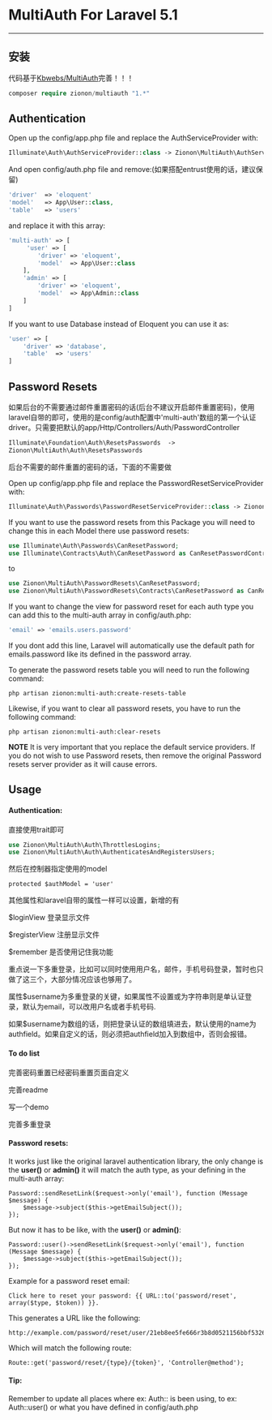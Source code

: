 # MultiAuth For Laravel 5.1
---
## 安装

代码基于[Kbwebs/MultiAuth](https://github.com/Kbwebs/MultiAuth)完善！！！

```php
composer require zionon/multiauth "1.*"
```
## Authentication
Open up the config/app.php file and replace the AuthServiceProvider with:
```php
Illuminate\Auth\AuthServiceProvider::class -> Zionon\MultiAuth\AuthServiceProvider::class
```
And open config/auth.php file and remove:(如果搭配entrust使用的话，建议保留)
```PHP
'driver'  => 'eloquent'
'model'   => App\User::class,
'table'   => 'users'
```
and replace it with this array:
```PHP
'multi-auth' => [
     'user' => [
        'driver' => 'eloquent',
        'model'  => App\User::class
    ],
    'admin' => [
        'driver' => 'eloquent',
        'model'  => App\Admin::class
    ]
]
```
If you want to use Database instead of Eloquent you can use it as:
```PHP
'user' => [
    'driver' => 'database',
    'table'  => 'users'
]
```
## Password Resets
如果后台的不需要通过邮件重置密码的话(后台不建议开启邮件重置密码)，使用laravel自带的即可，使用的是config/auth配置中'multi-auth'数组的第一个认证driver。只需要把默认的app/Http/Controllers/Auth/PasswordController

```php
Illuminate\Foundation\Auth\ResetsPasswords  ->
Zionon\MultiAuth\Auth\ResetsPasswords
```

后台不需要的邮件重置的密码的话，下面的不需要做

Open up config/app.php file and replace the PasswordResetServiceProvider with:

```PHP
Illuminate\Auth\Passwords\PasswordResetServiceProvider::class -> Zionon\MultiAuth\PasswordResets\PasswordResetServiceProvider::class
```
If you  want to use the password resets from this Package you will need to change this in each Model there use password resets:
```PHP
use Illuminate\Auth\Passwords\CanResetPassword;
use Illuminate\Contracts\Auth\CanResetPassword as CanResetPasswordContract;
```
to
```PHP
use Zionon\MultiAuth\PasswordResets\CanResetPassword;
use Zionon\MultiAuth\PasswordResets\Contracts\CanResetPassword as CanResetPasswordContract;
```
If you want to change the view for password reset for each auth type you can add this to the multi-auth array in config/auth.php:
```PHP
'email' => 'emails.users.password'
```
If you dont add this line, Laravel will automatically use the default path for emails.password like its defined in the password array.

To generate the password resets table you will need to run the following command:
```
php artisan zionon:multi-auth:create-resets-table
```
Likewise, if you want to clear all password resets, you have to run the following command:
```
php artisan zionon:multi-auth:clear-resets
```

**NOTE** It is very important that you replace the default service providers.
If you do not wish to use Password resets, then remove the original Password resets server provider as it will cause errors.

## Usage
#### Authentication:
直接使用trait即可

```php
use Zionon\MultiAuth\Auth\ThrottlesLogins;
use Zionon\MultiAuth\Auth\AuthenticatesAndRegistersUsers;
```

然后在控制器指定使用的model

`protected $authModel = 'user'`

其他属性和laravel自带的属性一样可以设置，新增的有

$loginView            登录显示文件

$registerView       注册显示文件

$remember          是否使用记住我功能

重点说一下多重登录，比如可以同时使用用户名，邮件，手机号码登录，暂时也只做了这三个，大部分情况应该也够用了。

属性$username为多重登录的关键，如果属性不设置或为字符串则是单认证登录，默认为email，可以改用户名或者手机号码.

如果$username为数组的话，则把登录认证的数组填进去，默认使用的name为authfield。如果自定义的话，则必须把authfield加入到数组中，否则会报错。



#### To do list

完善密码重置已经密码重置页面自定义

完善readme

写一个demo

完善多重登录

#### Password resets:
It works just like the original laravel authentication library,
the only change is the **user()** or **admin()** it will match the auth type, as your defining in the multi-auth array:
```
Password::sendResetLink($request->only('email'), function (Message $message) {
    $message->subject($this->getEmailSubject());
});
```
But now it has to be like, with the **user()** or **admin()**:
```
Password::user()->sendResetLink($request->only('email'), function (Message $message) {
    $message->subject($this->getEmailSubject());
});
```
Example for a password reset email:
```
Click here to reset your password: {{ URL::to('password/reset', array($type, $token)) }}.
```
This generates a URL like the following:
```
http://example.com/password/reset/user/21eb8ee5fe666r3b8d0521156bbf53266bnca572
```
Which will match the following route:
```
Route::get('password/reset/{type}/{token}', 'Controller@method');
```
#### Tip:
Remember to update all places where ex: Auth:: is been using, to ex: Auth::user() or what you have defined in config/auth.php
